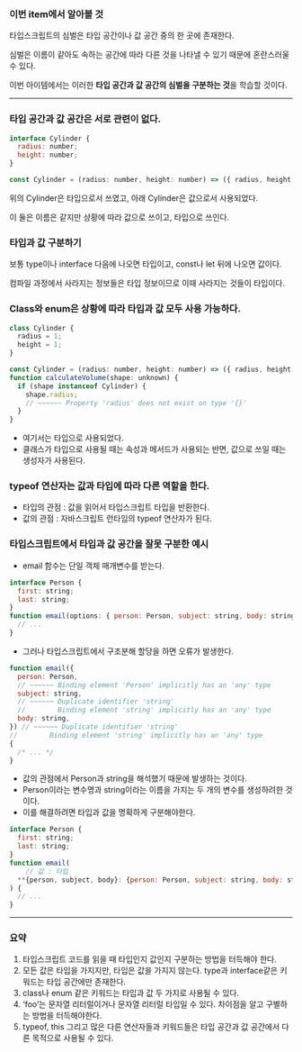 ### 이번 item에서 알아볼 것

타입스크립트의 심벌은 타입 공간이나 값 공간 중의 한 곳에 존재한다.

심벌은 이름이 같아도 속하는 공간에 따라 다른 것을 나타낼 수 있기 때문에 혼란스러울 수 있다.

이번 아이템에서는 이러한 **타입 공간과 값 공간의 심벌을 구분하는 것**을 학습할 것이다.

---

### 타입 공간과 값 공간은 서로 관련이 없다.

```jsx
interface Cylinder {
  radius: number;
  height: number;
}

const Cylinder = (radius: number, height: number) => ({ radius, height });
```

위의 Cylinder은 타입으로서 쓰였고, 아래 Cylinder은 값으로서 사용되었다.

이 둘은 이름은 같지만 상황에 따라 값으로 쓰이고, 타입으로 쓰인다.

### 타입과 값 구분하기

보통 type이나 interface 다음에 나오면 타입이고, const나 let 뒤에 나오면 값이다.

컴파일 과정에서 사라지는 정보들은 타입 정보이므로 이때 사라지는 것들이 타입이다.

### Class와 enum은 상황에 따라 타입과 값 모두 사용 가능하다.

```jsx
class Cylinder {
  radius = 1;
  height = 1;
}

const Cylinder = (radius: number, height: number) => ({ radius, height });
function calculateVolume(shape: unknown) {
  if (shape instanceof Cylinder) {
    shape.radius;
    // ~~~~~~ Property 'radius' does not exist on type '{}'
  }
}
```

- 여기서는 타입으로 사용되었다.
- 클래스가 타입으로 사용될 때는 속성과 메서드가 사용되는 반면, 값으로 쓰일 때는 생성자가 사용된다.

### typeof 연산자는 값과 타입에 따라 다른 역할을 한다.

- 타입의 관점 : 값을 읽어서 타입스크립트 타입을 반환한다.
- 값의 관점 : 자바스크립트 런타임의 typeof 연산자가 된다.

### 타입스크립트에서 타입과 값 공간을 잘못 구분한 예시

- email 함수는 단일 객체 매개변수를 받는다.

```jsx
interface Person {
  first: string;
  last: string;
}
function email(options: { person: Person, subject: string, body: string }) {
  // ...
}
```

- 그러나 타입스크립트에서 구조분해 할당을 하면 오류가 발생한다.

```jsx
function email({
  person: Person,
  // ~~~~~~ Binding element 'Person' implicitly has an 'any' type
  subject: string,
  // ~~~~~~ Duplicate identifier 'string'
  //        Binding element 'string' implicitly has an 'any' type
  body: string,
}) // ~~~~~~ Duplicate identifier 'string'
//        Binding element 'string' implicitly has an 'any' type
{
  /* ... */
}
```

- 값의 관점에서 Person과 string을 해석했기 때문에 발생하는 것이다.
- Person이라는 변수명과 string이라는 이름을 가지는 두 개의 변수를 생성하려한 것이다.
- 이를 해결하려면 타입과 값을 명확하게 구분해야한다.

```jsx
interface Person {
  first: string;
  last: string;
}
function email(
	// 값 : 타입
  **{person, subject, body}: {person: Person, subject: string, body: string}**
) {
  // ...
}
```

---

### 요약

1. 타입스크립트 코드를 읽을 때 타입인지 값인지 구분하는 방법을 터득해야 한다.
2. 모든 값은 타입을 가지지만, 타입은 값을 가지지 않는다. type과 interface같은 키워드는 타입 공간에만 존재한다.
3. class나 enum 같은 키워드는 타입과 값 두 가지로 사용될 수 있다.
4. ‘foo’는 문자열 리터럴이거나 문자열 리터럴 타입일 수 있다. 차이점을 알고 구별하는 방법을 터득해야한다.
5. typeof, this 그리고 많은 다른 연산자들과 키워드들은 타입 공간과 값 공간에서 다른 목적으로 사용될 수 있다.
